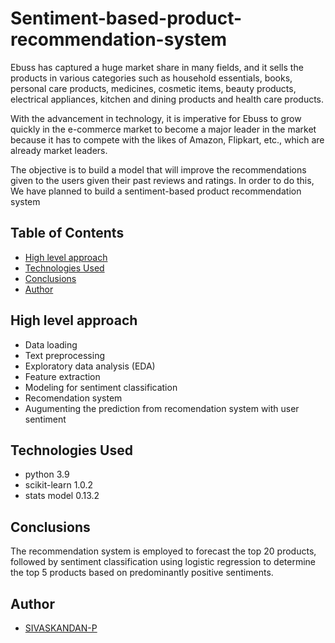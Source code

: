 # Sentiment-based-product-recommendation-system
Ebuss has captured a huge market share in many fields, and it sells the products in various categories such as household essentials, books, personal care products, medicines, cosmetic items, beauty products, electrical appliances, kitchen and dining products and health care products.

With the advancement in technology, it is imperative for Ebuss to grow quickly in the e-commerce market to become a major leader in the market because it has to compete with the likes of Amazon, Flipkart, etc., which are already market leaders.

The objective is to build a model that will improve the recommendations given to the users given their past reviews and ratings. In order to do this, We have planned to build a sentiment-based product recommendation system

## Table of Contents
* [High level approach](#high-level-approach)
* [Technologies Used](#technologies-used)
* [Conclusions](#conclusions)
* [Author](#author)

<!-- You can include any other section that is pertinent to your problem -->

## High level approach
- Data loading
- Text preprocessing
- Exploratory data analysis (EDA)
- Feature extraction
- Modeling for sentiment classification
- Recomendation system
- Augumenting the prediction from recomendation system with user sentiment 

## Technologies Used
- python 3.9
- scikit-learn 1.0.2
- stats model 0.13.2

## Conclusions
The recommendation system is employed to forecast the top 20 products, followed by sentiment classification using logistic regression to determine the top 5 products based on predominantly positive sentiments.


## Author
- [SIVASKANDAN-P](https://github.com/SIVASKANDAN-P)
  



